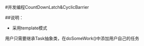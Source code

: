 #并发编程CountDownLatch&CyclicBarrier

##说明： 

* 采用template模式

用户只需要继承Task抽象类，在doSomeWork()中添加用户自己的任务


